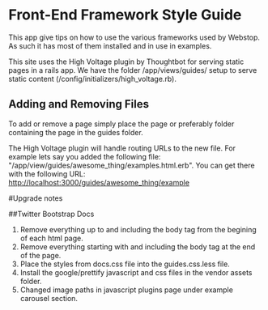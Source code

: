 Front-End Framework Style Guide
===============================

This app give tips on how to use the various frameworks used by Webstop. As such it has most of them installed and in use in examples.

This site uses the High Voltage plugin by Thoughtbot for serving static pages in a rails app. We have the folder /app/views/guides/ setup to serve static content (/config/initializers/high_voltage.rb).

Adding and Removing Files
-------------------------

To add or remove a page simply place the page or preferably folder containing the page in the guides folder.

The High Voltage plugin will handle routing URLs to the new file. For example lets say you added the following file: "/app/view/guides/awesome\_thing/examples.html.erb". You can get there with the following URL: [http://localhost:3000/guides/awesome\_thing/example](http://localhost:3000/guides/awesome_thing/example)

#Upgrade notes

##Twitter Bootstrap Docs

1. Remove everything up to and including the body tag from the begining of each html page.
2. Remove everything starting with and including the body tag at the end of the page.
3. Place the styles from docs.css file into the guides.css.less file.
4. Install the google/prettify javascript and css files in the vendor assets folder.
5. Changed image paths in javascript plugins page under example carousel section.
